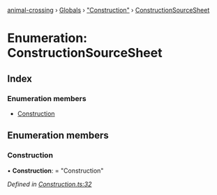 [animal-crossing](../README.md) › [Globals](../globals.md) › ["Construction"](../modules/_construction_.md) › [ConstructionSourceSheet](_construction_.constructionsourcesheet.md)

# Enumeration: ConstructionSourceSheet

## Index

### Enumeration members

* [Construction](_construction_.constructionsourcesheet.md#construction)

## Enumeration members

###  Construction

• **Construction**: = "Construction"

*Defined in [Construction.ts:32](https://github.com/Norviah/animal-crossing/blob/267b9fa/module/types/Construction.ts#L32)*

